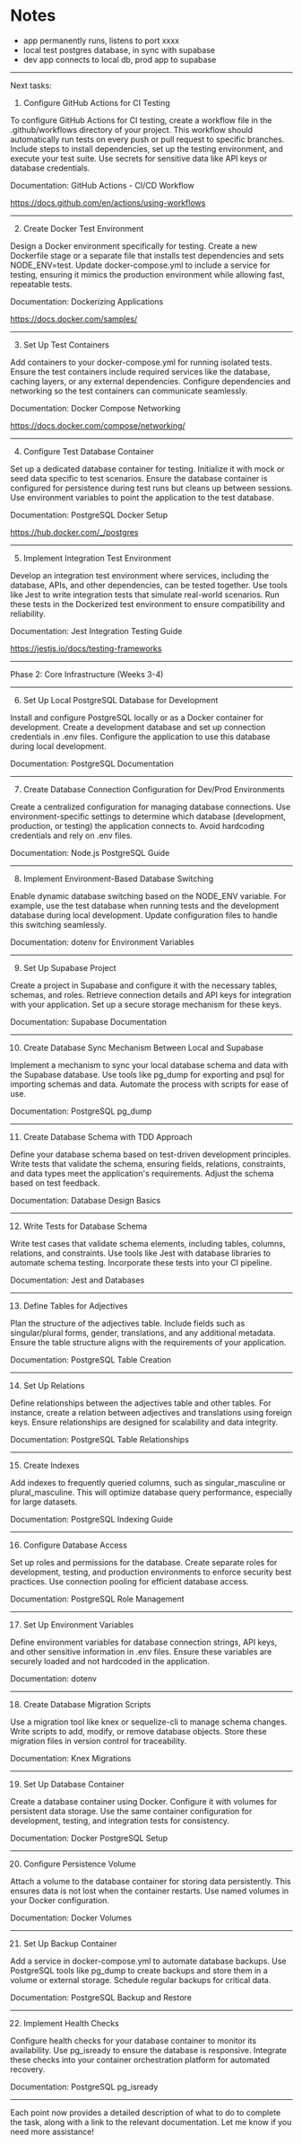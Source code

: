 # Notes

- app permanently runs, listens to port xxxx
- local test postgres database, in sync with supabase
- dev app connects to local db, prod app to supabase


---

Next tasks:


1. Configure GitHub Actions for CI Testing

To configure GitHub Actions for CI testing, create a workflow file in the .github/workflows directory of your project. This workflow should automatically run tests on every push or pull request to specific branches. Include steps to install dependencies, set up the testing environment, and execute your test suite. Use secrets for sensitive data like API keys or database credentials.

Documentation: GitHub Actions - CI/CD Workflow

https://docs.github.com/en/actions/using-workflows

---

2. Create Docker Test Environment

Design a Docker environment specifically for testing. Create a new Dockerfile stage or a separate file that installs test dependencies and sets NODE_ENV=test. Update docker-compose.yml to include a service for testing, ensuring it mimics the production environment while allowing fast, repeatable tests.

Documentation: Dockerizing Applications

https://docs.docker.com/samples/

---

3. Set Up Test Containers

Add containers to your docker-compose.yml for running isolated tests. Ensure the test containers include required services like the database, caching layers, or any external dependencies. Configure dependencies and networking so the test containers can communicate seamlessly.

Documentation: Docker Compose Networking

https://docs.docker.com/compose/networking/

---

4. Configure Test Database Container

Set up a dedicated database container for testing. Initialize it with mock or seed data specific to test scenarios. Ensure the database container is configured for persistence during test runs but cleans up between sessions. Use environment variables to point the application to the test database.

Documentation: PostgreSQL Docker Setup

https://hub.docker.com/_/postgres

---

5. Implement Integration Test Environment

Develop an integration test environment where services, including the database, APIs, and other dependencies, can be tested together. Use tools like Jest to write integration tests that simulate real-world scenarios. Run these tests in the Dockerized test environment to ensure compatibility and reliability.

Documentation: Jest Integration Testing Guide

https://jestjs.io/docs/testing-frameworks

---

Phase 2: Core Infrastructure (Weeks 3-4)


---

6. Set Up Local PostgreSQL Database for Development

Install and configure PostgreSQL locally or as a Docker container for development. Create a development database and set up connection credentials in .env files. Configure the application to use this database during local development.

Documentation: PostgreSQL Documentation



---

7. Create Database Connection Configuration for Dev/Prod Environments

Create a centralized configuration for managing database connections. Use environment-specific settings to determine which database (development, production, or testing) the application connects to. Avoid hardcoding credentials and rely on .env files.

Documentation: Node.js PostgreSQL Guide



---

8. Implement Environment-Based Database Switching

Enable dynamic database switching based on the NODE_ENV variable. For example, use the test database when running tests and the development database during local development. Update configuration files to handle this switching seamlessly.

Documentation: dotenv for Environment Variables



---

9. Set Up Supabase Project

Create a project in Supabase and configure it with the necessary tables, schemas, and roles. Retrieve connection details and API keys for integration with your application. Set up a secure storage mechanism for these keys.

Documentation: Supabase Documentation



---

10. Create Database Sync Mechanism Between Local and Supabase

Implement a mechanism to sync your local database schema and data with the Supabase database. Use tools like pg_dump for exporting and psql for importing schemas and data. Automate the process with scripts for ease of use.

Documentation: PostgreSQL pg_dump



---

11. Create Database Schema with TDD Approach

Define your database schema based on test-driven development principles. Write tests that validate the schema, ensuring fields, relations, constraints, and data types meet the application's requirements. Adjust the schema based on test feedback.

Documentation: Database Design Basics



---

12. Write Tests for Database Schema

Write test cases that validate schema elements, including tables, columns, relations, and constraints. Use tools like Jest with database libraries to automate schema testing. Incorporate these tests into your CI pipeline.

Documentation: Jest and Databases



---

13. Define Tables for Adjectives

Plan the structure of the adjectives table. Include fields such as singular/plural forms, gender, translations, and any additional metadata. Ensure the table structure aligns with the requirements of your application.

Documentation: PostgreSQL Table Creation



---

14. Set Up Relations

Define relationships between the adjectives table and other tables. For instance, create a relation between adjectives and translations using foreign keys. Ensure relationships are designed for scalability and data integrity.

Documentation: PostgreSQL Table Relationships



---

15. Create Indexes

Add indexes to frequently queried columns, such as singular_masculine or plural_masculine. This will optimize database query performance, especially for large datasets.

Documentation: PostgreSQL Indexing Guide



---

16. Configure Database Access

Set up roles and permissions for the database. Create separate roles for development, testing, and production environments to enforce security best practices. Use connection pooling for efficient database access.

Documentation: PostgreSQL Role Management



---

17. Set Up Environment Variables

Define environment variables for database connection strings, API keys, and other sensitive information in .env files. Ensure these variables are securely loaded and not hardcoded in the application.

Documentation: dotenv



---

18. Create Database Migration Scripts

Use a migration tool like knex or sequelize-cli to manage schema changes. Write scripts to add, modify, or remove database objects. Store these migration files in version control for traceability.

Documentation: Knex Migrations



---

19. Set Up Database Container

Create a database container using Docker. Configure it with volumes for persistent data storage. Use the same container configuration for development, testing, and integration tests for consistency.

Documentation: Docker PostgreSQL Setup



---

20. Configure Persistence Volume

Attach a volume to the database container for storing data persistently. This ensures data is not lost when the container restarts. Use named volumes in your Docker configuration.

Documentation: Docker Volumes



---

21. Set Up Backup Container

Add a service in docker-compose.yml to automate database backups. Use PostgreSQL tools like pg_dump to create backups and store them in a volume or external storage. Schedule regular backups for critical data.

Documentation: PostgreSQL Backup and Restore



---

22. Implement Health Checks

Configure health checks for your database container to monitor its availability. Use pg_isready to ensure the database is responsive. Integrate these checks into your container orchestration platform for automated recovery.

Documentation: PostgreSQL pg_isready



---

Each point now provides a detailed description of what to do to complete the task, along with a link to the relevant documentation. Let me know if you need more assistance!

